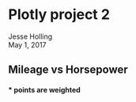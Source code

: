 # Plotly project 2
Jesse Holling  
May 1, 2017  



## Mileage vs Horsepower
#### * points are weighted



<!--html_preserve--><div id="120016a95c5d" style="width:720px;height:432px;" class="plotly html-widget"></div>
<script type="application/json" data-for="120016a95c5d">{"x":{"visdat":{"12004a7e20c8":["function () ","plotlyVisDat"],"1200799013c":["function () ","data"],"12003ecb1b1d":["function () ","data"],"120010532f3":["function () ","data"]},"cur_data":"12004a7e20c8","attrs":{"12004a7e20c8":{"x":{},"y":{},"color":{},"size":{},"alpha":1,"sizes":[10,100],"type":"scatter","mode":"markers"}},"layout":{"margin":{"b":40,"l":60,"t":25,"r":10},"annotations":[{"text":"High mileage","x":33.9,"y":65},{"text":"High Horsepower","x":15,"y":335},{"text":"Heavy Weight","x":10.4,"y":215}],"xaxis":{"domain":[0,1],"title":"mpg"},"yaxis":{"domain":[0,1],"title":"hp"},"hovermode":"closest","showlegend":false,"legend":{"y":0.5,"yanchor":"top"}},"source":"A","config":{"modeBarButtonsToAdd":[{"name":"Collaborate","icon":{"width":1000,"ascent":500,"descent":-50,"path":"M487 375c7-10 9-23 5-36l-79-259c-3-12-11-23-22-31-11-8-22-12-35-12l-263 0c-15 0-29 5-43 15-13 10-23 23-28 37-5 13-5 25-1 37 0 0 0 3 1 7 1 5 1 8 1 11 0 2 0 4-1 6 0 3-1 5-1 6 1 2 2 4 3 6 1 2 2 4 4 6 2 3 4 5 5 7 5 7 9 16 13 26 4 10 7 19 9 26 0 2 0 5 0 9-1 4-1 6 0 8 0 2 2 5 4 8 3 3 5 5 5 7 4 6 8 15 12 26 4 11 7 19 7 26 1 1 0 4 0 9-1 4-1 7 0 8 1 2 3 5 6 8 4 4 6 6 6 7 4 5 8 13 13 24 4 11 7 20 7 28 1 1 0 4 0 7-1 3-1 6-1 7 0 2 1 4 3 6 1 1 3 4 5 6 2 3 3 5 5 6 1 2 3 5 4 9 2 3 3 7 5 10 1 3 2 6 4 10 2 4 4 7 6 9 2 3 4 5 7 7 3 2 7 3 11 3 3 0 8 0 13-1l0-1c7 2 12 2 14 2l218 0c14 0 25-5 32-16 8-10 10-23 6-37l-79-259c-7-22-13-37-20-43-7-7-19-10-37-10l-248 0c-5 0-9-2-11-5-2-3-2-7 0-12 4-13 18-20 41-20l264 0c5 0 10 2 16 5 5 3 8 6 10 11l85 282c2 5 2 10 2 17 7-3 13-7 17-13z m-304 0c-1-3-1-5 0-7 1-1 3-2 6-2l174 0c2 0 4 1 7 2 2 2 4 4 5 7l6 18c0 3 0 5-1 7-1 1-3 2-6 2l-173 0c-3 0-5-1-8-2-2-2-4-4-4-7z m-24-73c-1-3-1-5 0-7 2-2 3-2 6-2l174 0c2 0 5 0 7 2 3 2 4 4 5 7l6 18c1 2 0 5-1 6-1 2-3 3-5 3l-174 0c-3 0-5-1-7-3-3-1-4-4-5-6z"},"click":"function(gd) { \n        // is this being viewed in RStudio?\n        if (location.search == '?viewer_pane=1') {\n          alert('To learn about plotly for collaboration, visit:\\n https://cpsievert.github.io/plotly_book/plot-ly-for-collaboration.html');\n        } else {\n          window.open('https://cpsievert.github.io/plotly_book/plot-ly-for-collaboration.html', '_blank');\n        }\n      }"}],"cloud":false,"displayModeBar":false},"data":[{"x":[21,21,22.8,21.4,18.7,18.1,14.3,24.4,22.8,19.2,17.8,16.4,17.3,15.2,10.4,10.4,14.7,32.4,30.4,33.9,21.5,15.5,15.2,13.3,19.2,27.3,26,30.4,15.8,19.7,15,21.4],"y":[110,110,93,110,175,105,245,62,95,123,123,180,180,180,205,215,230,66,52,65,97,150,150,245,175,66,91,113,264,175,335,109],"type":"scatter","mode":"markers","marker":{"size":[35.4743032472513,41.3423676809,28.5706980311941,49.1664535924316,54.3441575044746,54.8043978522117,57.335719764766,48.5911531577602,47.6706724622859,54.3441575044746,54.3441575044746,68.8417284581948,61.0176425466633,62.1682434160061,95.9959089746868,100,98.1820506264382,25.8092559447712,12.3472257734595,17.4098695985681,31.9074405522884,56.1851188954232,54.2290974175403,63.5489644592176,63.6640245461519,19.7110713372539,24.4285349015597,10,48.130912810023,38.92610585528,57.335719764766,39.1562260291485],"sizemode":"area","colorbar":{"title":"disp","ticklen":2},"cmin":71.1,"cmax":472,"colorscale":[["0","rgba(68,1,84,1)"],["0.0136567722624096","rgba(69,7,88,1)"],["0.0193938638064355","rgba(69,9,90,1)"],["0.0548453479670741","rgba(71,23,101,1)"],["0.0970732518500041","rgba(72,36,115,1)"],["0.122453645963249","rgba(71,44,122,1)"],["0.124033424794213","rgba(71,44,122,1)"],["0.174295335495136","rgba(68,60,130,1)"],["0.185748732019623","rgba(67,63,131,1)"],["0.209310301820903","rgba(64,70,135,1)"],["0.221751060114742","rgba(62,74,137,1)"],["0.240708406086306","rgba(61,79,138,1)"],["0.312297331005238","rgba(53,98,141,1)"],["0.449052132701422","rgba(38,131,142,1)"],["0.510601147418309","rgba(36,147,139,1)"],["0.552506859565976","rgba(31,157,137,1)"],["0.580631080069843","rgba(38,164,134,1)"],["0.635819406335745","rgba(49,176,126,1)"],["0.697035836035586","rgba(73,189,113,1)"],["0.716887004240459","rgba(83,193,107,1)"],["0.733100523821402","rgba(91,196,103,1)"],["0.861977217926332","rgba(165,218,58,1)"],["0.955516753970234","rgba(225,228,40,1)"],["1","rgba(253,231,37,1)"]],"showscale":false,"color":[160,160,108,258,360,225,360,146.7,140.8,167.6,167.6,275.8,275.8,275.8,472,460,440,78.7,75.7,71.1,120.1,318,304,350,400,79,120.3,95.1,351,145,301,121],"line":{"color":"transparent"}},"xaxis":"x","yaxis":"y","frame":null},{"x":[10.4,33.9],"y":[52,335],"type":"scatter","mode":"markers","opacity":0,"hoverinfo":"none","showlegend":false,"marker":{"colorbar":{"title":"disp","ticklen":2,"len":0.5,"y":1,"lenmode":"fraction","yanchor":"top"},"cmin":71.1,"cmax":472,"colorscale":[["0","rgba(68,1,84,1)"],["0.0136567722624096","rgba(69,7,88,1)"],["0.0193938638064355","rgba(69,9,90,1)"],["0.0548453479670741","rgba(71,23,101,1)"],["0.0970732518500041","rgba(72,36,115,1)"],["0.122453645963249","rgba(71,44,122,1)"],["0.124033424794213","rgba(71,44,122,1)"],["0.174295335495136","rgba(68,60,130,1)"],["0.185748732019623","rgba(67,63,131,1)"],["0.209310301820903","rgba(64,70,135,1)"],["0.221751060114742","rgba(62,74,137,1)"],["0.240708406086306","rgba(61,79,138,1)"],["0.312297331005238","rgba(53,98,141,1)"],["0.449052132701422","rgba(38,131,142,1)"],["0.510601147418309","rgba(36,147,139,1)"],["0.552506859565976","rgba(31,157,137,1)"],["0.580631080069843","rgba(38,164,134,1)"],["0.635819406335745","rgba(49,176,126,1)"],["0.697035836035586","rgba(73,189,113,1)"],["0.716887004240459","rgba(83,193,107,1)"],["0.733100523821402","rgba(91,196,103,1)"],["0.861977217926332","rgba(165,218,58,1)"],["0.955516753970234","rgba(225,228,40,1)"],["1","rgba(253,231,37,1)"]],"showscale":true,"color":[71.1,472]},"xaxis":"x","yaxis":"y","frame":null}],"highlight":{"on":"plotly_click","persistent":false,"dynamic":false,"selectize":false,"opacityDim":0.2,"selected":{"opacity":1}},"base_url":"https://plot.ly"},"evals":["config.modeBarButtonsToAdd.0.click"],"jsHooks":{"render":[{"code":"function(el, x) { var ctConfig = crosstalk.var('plotlyCrosstalkOpts').set({\"on\":\"plotly_click\",\"persistent\":false,\"dynamic\":false,\"selectize\":false,\"opacityDim\":0.2,\"selected\":{\"opacity\":1}}); }","data":null}]}}</script><!--/html_preserve-->
